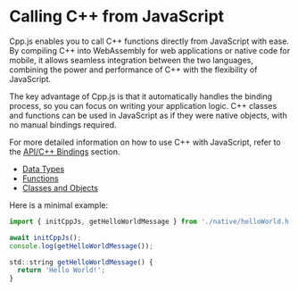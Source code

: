 # Calling C++ from JavaScript
Cpp.js enables you to call C++ functions directly from JavaScript with ease. By compiling C++ into WebAssembly for web applications or native code for mobile, it allows seamless integration between the two languages, combining the power and performance of C++ with the flexibility of JavaScript.

The key advantage of Cpp.js is that it automatically handles the binding process, so you can focus on writing your application logic. C++ classes and functions can be used in JavaScript as if they were native objects, with no manual bindings required.

For more detailed information on how to use C++ with JavaScript, refer to the [API/C++ Bindings](/docs/api/cpp-bindings/overview) section.

- [Data Types](/docs/api/cpp-bindings/data-types)
- [Functions](/docs/api/cpp-bindings/functions)
- [Classes and Objects](/docs/api/cpp-bindings/classes)

Here is a minimal example:
```jsx title="/src/main.js"
import { initCppJs, getHelloWorldMessage } from './native/helloWorld.h';

await initCppJs();
console.log(getHelloWorldMessage());

```
```jsx title="/src/native/helloWorld.h"
std::string getHelloWorldMessage() {
  return 'Hello World!';
}
```
